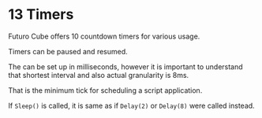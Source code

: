 # 13 Timers

Futuro Cube offers 10 countdown timers for various usage. 

Timers can be paused and resumed.

The can be set up in milliseconds, however it is important to understand that shortest interval and also actual granularity is 8ms. 

That is the minimum tick for scheduling a script application. 

If `Sleep()` is called, it is same as if `Delay(2)` or `Delay(8)` were called instead.

